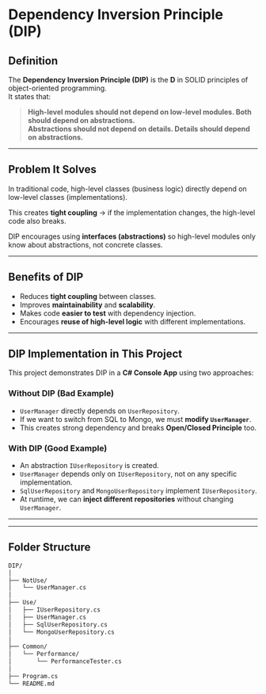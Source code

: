 ﻿# Dependency Inversion Principle (DIP)

## Definition
The **Dependency Inversion Principle (DIP)** is the **D** in SOLID principles of object-oriented programming.  
It states that:  

> **High-level modules should not depend on low-level modules. Both should depend on abstractions.**  
> **Abstractions should not depend on details. Details should depend on abstractions.**

---

## Problem It Solves
In traditional code, high-level classes (business logic) directly depend on low-level classes (implementations).  

This creates **tight coupling** → if the implementation changes, the high-level code also breaks.  

DIP encourages using **interfaces (abstractions)** so high-level modules only know about abstractions, not concrete classes.  

---

## Benefits of DIP
- Reduces **tight coupling** between classes.  
- Improves **maintainability** and **scalability**.  
- Makes code **easier to test** with dependency injection.  
- Encourages **reuse of high-level logic** with different implementations.  

---

## DIP Implementation in This Project

This project demonstrates DIP in a **C# Console App** using two approaches:

###  Without DIP (Bad Example)
- `UserManager` directly depends on `UserRepository`.  
- If we want to switch from SQL to Mongo, we must **modify `UserManager`**.  
- This creates strong dependency and breaks **Open/Closed Principle** too.  

###  With DIP (Good Example)
- An abstraction `IUserRepository` is created.  
- `UserManager` depends only on `IUserRepository`, not on any specific implementation.  
- `SqlUserRepository` and `MongoUserRepository` implement `IUserRepository`.  
- At runtime, we can **inject different repositories** without changing `UserManager`.  

---
---

## Folder Structure

```bash
DIP/
│
├── NotUse/
│   └── UserManager.cs
│
├── Use/
│   ├── IUserRepository.cs
│   ├── UserManager.cs
│   ├── SqlUserRepository.cs
│   └── MongoUserRepository.cs
│
├── Common/
│   └── Performance/
│       └── PerformanceTester.cs
│
├── Program.cs
└── README.md
```
